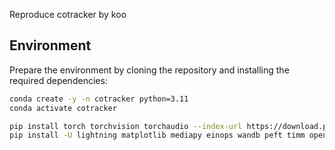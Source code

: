 
Reproduce cotracker by koo

## Environment


Prepare the environment by cloning the repository and installing the required dependencies:

```bash
conda create -y -n cotracker python=3.11
conda activate cotracker

pip install torch torchvision torchaudio --index-url https://download.pytorch.org/whl/cu118
pip install -U lightning matplotlib mediapy einops wandb peft timm opencv-python
```